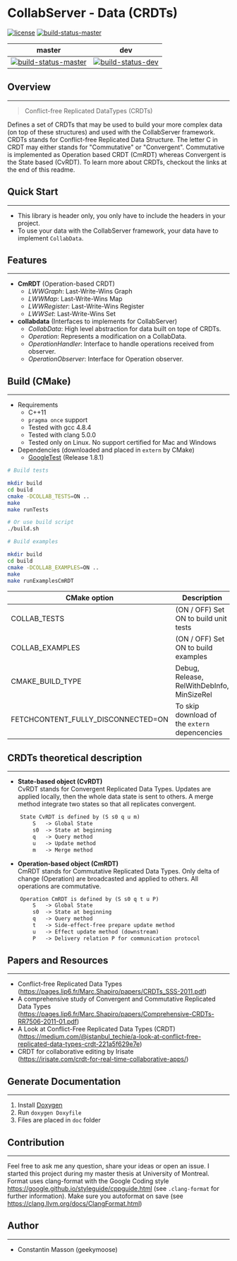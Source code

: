 # CollabServer - Data (CRDTs)

[![license](https://img.shields.io/badge/license-LGPLv3.0-blue.svg)](https://github.com/CollabServer/collab-data-crdts/blob/master/LICENSE.txt)
[![build-status-master](https://travis-ci.org/CollabServer/collab-data-crdts.svg?branch=master)](https://travis-ci.org/CollabServer/collab-data-crdts)

| master | dev |
| :-----: | :----: |
| [![build-status-master](https://travis-ci.org/CollabServer/collab-data-crdts.svg?branch=master)](https://travis-ci.org/CollabServer/collab-data-crdts) | [![build-status-dev](https://travis-ci.org/CollabServer/collab-data-crdts.svg?branch=dev)](https://travis-ci.org/CollabServer/collab-data-crdts) |

## Overview

---

> Conflict-free Replicated DataTypes (CRDTs)

Defines a set of CRDTs that may be used to build your more complex data
(on top of these structures) and used with the CollabServer framework.
CRDTs stands for Conflict-free Replicated Data Structure.
The letter C in CRDT may either stands for "Commutative" or "Convergent".
Commutative is implemented as Operation based CRDT (CmRDT) whereas Convergent
is the State based (CvRDT).
To learn more about CRDTs, checkout the links at the end of this readme.

## Quick Start

---

- This library is header only, you only have to include the headers in your project.
- To use your data with the CollabServer framework, your data have to implement `CollabData`.

## Features

---

- **CmRDT** (Operation-based CRDT)
  - *LWWGraph*: Last-Write-Wins Graph
  - *LWWMap*: Last-Write-Wins Map
  - *LWWRegister*: Last-Write-Wins Register
  - *LWWSet*: Last-Write-Wins Set
- **collabdata** (Interfaces to implements for CollabServer)
  - *CollabData*: High level abstraction for data built on tope of CRDTs.
  - *Operation*: Represents a modification on a CollabData.
  - *OperationHandler*: Interface to handle operations received from observer.
  - *OperationObserver*: Interface for Operation observer.

## Build (CMake)

---

- Requirements
  - C++11
  - `pragma once` support
  - Tested with gcc 4.8.4
  - Tested with clang 5.0.0
  - Tested only on Linux. No support certified for Mac and Windows
- Dependencies (downloaded and placed in `extern` by CMake)
  - [GoogleTest](https://github.com/google/googletest) (Release 1.8.1)

```bash
# Build tests

mkdir build
cd build
cmake -DCOLLAB_TESTS=ON ..
make
make runTests

# Or use build script
./build.sh
```

```bash
# Build examples

mkdir build
cd build
cmake -DCOLLAB_EXAMPLES=ON ..
make
make runExamplesCmRDT
```

| CMake option | Description |
| --- | --- |
| COLLAB_TESTS | (ON / OFF) Set ON to build unit tests |
| COLLAB_EXAMPLES | (ON / OFF) Set ON to build examples |
| CMAKE_BUILD_TYPE | Debug, Release, RelWithDebInfo, MinSizeRel |
| FETCHCONTENT_FULLY_DISCONNECTED=ON | To skip download of the `extern` depencencies |

## CRDTs theoretical description

---

- **State-based object (CvRDT)** \
CvRDT stands for Convergent Replicated Data Types.
Updates are applied locally, then the whole data state is sent to others.
A merge method integrate two states so that all replicates convergent.

```txt
    State CvRDT is defined by (S s0 q u m)
        S   -> Global State
        s0  -> State at beginning
        q   -> Query method
        u   -> Update method
        m   -> Merge method
```

- **Operation-based object (CmRDT)** \
CmRDT stands for Commutative Replicated Data Types.
Only delta of change (Operation) are broadcasted and applied to others.
All operations are commutative.

```txt
    Operation CmRDT is defined by (S s0 q t u P)
        S   -> Global State
        s0  -> State at beginning
        q   -> Query method
        t   -> Side-effect-free prepare update method
        u   -> Effect update method (downstream)
        P   -> Delivery relation P for communication protocol
```

## Papers and Resources

---

- Conflict-free Replicated Data Types \
  (<https://pages.lip6.fr/Marc.Shapiro/papers/CRDTs_SSS-2011.pdf>)
- A comprehensive study of Convergent and Commutative Replicated Data Types \
  (<https://pages.lip6.fr/Marc.Shapiro/papers/Comprehensive-CRDTs-RR7506-2011-01.pdf>)
- A Look at Conflict-Free Replicated Data Types (CRDT) \
  (<https://medium.com/@istanbul_techie/a-look-at-conflict-free-replicated-data-types-crdt-221a5f629e7e>)
- CRDT for collaborative editing by Irisate \
  (<https://irisate.com/crdt-for-real-time-collaborative-apps/>)

## Generate Documentation

---

1. Install [Doxygen](https://www.stack.nl/~dimitri/doxygen/)
1. Run `doxygen Doxyfile`
1. Files are placed in `doc` folder

## Contribution

---

Feel free to ask me any question, share your ideas or open an issue.
I started this project during my master thesis at University of Montreal.
Format uses clang-format with the Google Coding style <https://google.github.io/styleguide/cppguide.html> (see `.clang-format` for further information).
Make sure you autoformat on save (see <https://clang.llvm.org/docs/ClangFormat.html>)

## Author

---

- Constantin Masson (geekymoose)

